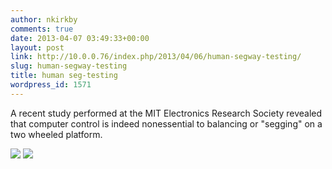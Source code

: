 ```yaml
---
author: nkirkby
comments: true
date: 2013-04-07 03:49:33+00:00
layout: post
link: http://10.0.0.76/index.php/2013/04/06/human-segway-testing/
slug: human-segway-testing
title: human seg-testing
wordpress_id: 1571
---
```


A recent study performed at the MIT Electronics Research Society revealed that computer control is indeed nonessential to balancing or "segging" on a two wheeled platform.




[![](http://miters.mit.edu/wp-content/uploads/2013/04/IMG_0742-1024x768.jpg)](http://miters.mit.edu/blog/2013/04/06/human-segway-testing/img_0742/)
[![](http://miters.mit.edu/wp-content/uploads/2013/04/IMG_0743-1024x768.jpg)](http://miters.mit.edu/blog/2013/04/06/human-segway-testing/img_0743/)
